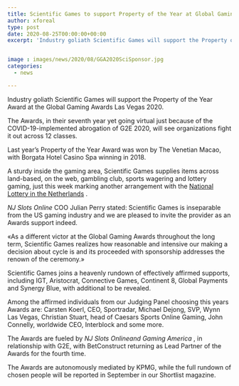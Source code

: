 ```yaml
---
title: Scientific Games to support Property of the Year at Global Gaming Awards Las Vegas
author: xforeal 
type: post
date: 2020-08-25T00:00:00+00:00
excerpt: 'Industry goliath Scientific Games will support the Property of the Year Award at the Global Gaming Awards Las Vegas 2020 '


image : images/news/2020/08/GGA2020SciSponsor.jpg
categories:
  - news

---
```

Industry goliath Scientific Games will support the Property of the Year Award at the Global Gaming Awards Las Vegas 2020. 

The Awards, in their seventh year yet going virtual just because of the COVID-19-implemented abrogation of G2E 2020, will see organizations fight it out across 12 classes. 

Last year&#8217;s Property of the Year Award was won by The Venetian Macao, with Borgata Hotel Casino Spa winning in 2018. 

A sturdy inside the gaming area, Scientific Games supplies items across land-based, on the web, gambling club, sports wagering and lottery gaming, just this week marking another arrangement with the [National Lottery in the Netherlands][1] . 

_NJ Slots Online_ COO Julian Perry stated: Scientific Games is inseparable from the US gaming industry and we are pleased to invite the provider as an Awards support indeed. 

&#171;As a different victor at the Global Gaming Awards throughout the long term, Scientific Games realizes how reasonable and intensive our making a decision about cycle is and its proceeded with sponsorship addresses the renown of the ceremony.&#187; 

Scientific Games joins a heavenly rundown of effectively affirmed supports, including IGT, Aristocrat, Connective Games, Continent 8, Global Payments and Synergy Blue, with additional to be revealed. 

Among the affirmed individuals from our Judging Panel choosing this years Awards are: Carsten Koerl, CEO, Sportradar, Michael Dejong, SVP, Wynn Las Vegas, Christian Stuart, head of Caesars Sports Online Gaming, John Connelly, worldwide CEO, Interblock and some more. 

The Awards are fueled by _NJ Slots Onlineand Gaming America_ , in relationship with G2E, with BetConstruct returning as Lead Partner of the Awards for the fourth time. 

The Awards are autonomously mediated by KPMG, while the full rundown of chosen people will be reported in September in our Shortlist magazine.

 [1]: #